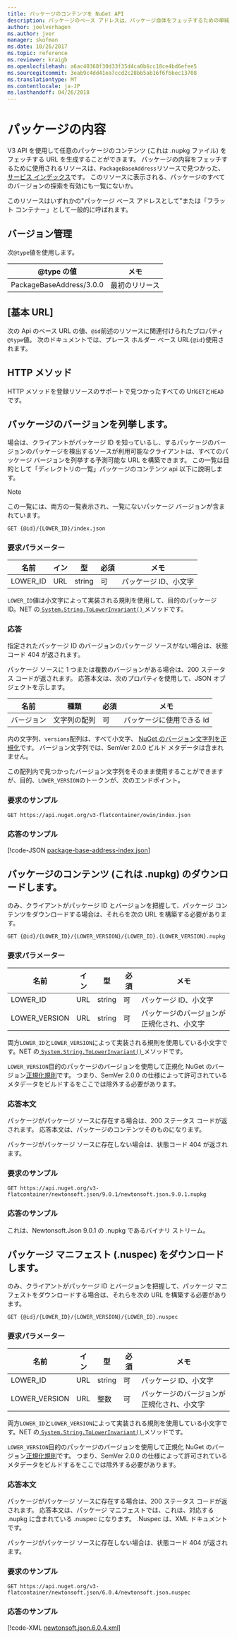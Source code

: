 ```yaml
---
title: パッケージのコンテンツを NuGet API
description: パッケージのベース アドレスは、パッケージ自体をフェッチするための単純なインターフェイスです。
author: joelverhagen
ms.author: jver
manager: skofman
ms.date: 10/26/2017
ms.topic: reference
ms.reviewer: kraigb
ms.openlocfilehash: a6ac40368f30d33f35d4ca0b6cc18ce4bd6efee5
ms.sourcegitcommit: 3eab9c4dd41ea7ccd2c28bb5ab16f6fbbec13708
ms.translationtype: MT
ms.contentlocale: ja-JP
ms.lasthandoff: 04/26/2018
---
```

# <a name="package-content"></a>パッケージの内容

V3 API を使用して任意のパッケージのコンテンツ (これは .nupkg ファイル) をフェッチする URL を生成することができます。 パッケージの内容をフェッチするために使用されるリソースは、`PackageBaseAddress`リソースで見つかった、[サービス インデックス](service-index.md)です。 このリソースに表示される、パッケージのすべてのバージョンの探索を有効にも一覧にないか。

このリソースはいずれかの"パッケージ ベース アドレスとして"または「フラット コンテナー」として一般的に呼ばれます。

## <a name="versioning"></a>バージョン管理

次`@type`値を使用します。

@type の値              | メモ
------------------------ | -----
PackageBaseAddress/3.0.0 | 最初のリリース

## <a name="base-url"></a>[基本 URL]

次の Api のベース URL の値、`@id`前述のリソースに関連付けられたプロパティ`@type`値。 次のドキュメントでは、プレース ホルダー ベース URL`{@id}`使用されます。

## <a name="http-methods"></a>HTTP メソッド

HTTP メソッドを登録リソースのサポートで見つかったすべての Url`GET`と`HEAD`です。

## <a name="enumerate-package-versions"></a>パッケージのバージョンを列挙します。

場合は、クライアントがパッケージ ID を知っているし、するパッケージのバージョンのパッケージを検出するソースが利用可能なクライアントは、すべてのパッケージ バージョンを列挙する予測可能な URL を構築できます。 この一覧は目的として「ディレクトリの一覧」パッケージのコンテンツ api 以下に説明します。

> [!Note]
> この一覧には、両方の一覧表示され、一覧にないパッケージ バージョンが含まれています。

    GET {@id}/{LOWER_ID}/index.json

### <a name="request-parameters"></a>要求パラメーター

名前     | イン     | 型    | 必須 | メモ
-------- | ------ | ------- | -------- | -----
LOWER_ID | URL    | string  | 可      | パッケージ ID、小文字

`LOWER_ID`値は小文字によって実装される規則を使用して、目的のパッケージ ID。NET の[ `System.String.ToLowerInvariant()` ](/dotnet/api/system.string.tolowerinvariant?view=netstandard-2.0#System_String_ToLowerInvariant)メソッドです。

### <a name="response"></a>応答

指定されたパッケージ ID のバージョンのパッケージ ソースがない場合は、状態コード 404 が返されます。

パッケージ ソースに 1 つまたは複数のバージョンがある場合は、200 ステータス コードが返されます。 応答本文は、次のプロパティを使用して、JSON オブジェクトを示します。

名前     | 種類             | 必須 | メモ
-------- | ---------------- | -------- | -----
バージョン | 文字列の配列 | 可      | パッケージに使用できる Id

内の文字列、`versions`配列は、すべて小文字、 [NuGet のバージョン文字列を正規化](../reference/package-versioning.md#normalized-version-numbers)です。 バージョン文字列では、SemVer 2.0.0 ビルド メタデータは含まれません。

この配列内で見つかったバージョン文字列をそのまま使用することができますが、目的、`LOWER_VERSION`のトークンが、次のエンドポイント。

### <a name="sample-request"></a>要求のサンプル

    GET https://api.nuget.org/v3-flatcontainer/owin/index.json

### <a name="sample-response"></a>応答のサンプル

[!code-JSON [package-base-address-index.json](./_data/package-base-address-index.json)]

## <a name="download-package-content-nupkg"></a>パッケージのコンテンツ (これは .nupkg) のダウンロードします。

のみ、クライアントがパッケージ ID とバージョンを把握して、パッケージ コンテンツをダウンロードする場合は、それらを次の URL を構築する必要があります。

    GET {@id}/{LOWER_ID}/{LOWER_VERSION}/{LOWER_ID}.{LOWER_VERSION}.nupkg

### <a name="request-parameters"></a>要求パラメーター

名前          | イン     | 型   | 必須 | メモ
------------- | ------ | ------ | -------- | -----
LOWER_ID      | URL    | string | 可      | パッケージ ID、小文字
LOWER_VERSION | URL    | string | 可      | パッケージのバージョンが正規化され、小文字

両方`LOWER_ID`と`LOWER_VERSION`によって実装される規則を使用している小文字です。NET の[ `System.String.ToLowerInvariant()` ](/dotnet/api/system.string.tolowerinvariant?view=netstandard-2.0#System_String_ToLowerInvariant)メソッドです。

`LOWER_VERSION`目的のパッケージのバージョンを使用して正規化 NuGet のバージョン[正規化規則](../reference/package-versioning.md#normalized-version-numbers)です。 つまり、SemVer 2.0.0 の仕様によって許可されているメタデータをビルドするをここでは除外する必要があります。

### <a name="response-body"></a>応答本文

パッケージがパッケージ ソースに存在する場合は、200 ステータス コードが返されます。 応答本文は、パッケージのコンテンツそのものになります。

パッケージがパッケージ ソースに存在しない場合は、状態コード 404 が返されます。

### <a name="sample-request"></a>要求のサンプル

    GET https://api.nuget.org/v3-flatcontainer/newtonsoft.json/9.0.1/newtonsoft.json.9.0.1.nupkg

### <a name="sample-response"></a>応答のサンプル

これは、Newtonsoft.Json 9.0.1 の .nupkg であるバイナリ ストリーム。

## <a name="download-package-manifest-nuspec"></a>パッケージ マニフェスト (.nuspec) をダウンロードします。

のみ、クライアントがパッケージ ID とバージョンを把握して、パッケージ マニフェストをダウンロードする場合は、それらを次の URL を構築する必要があります。

    GET {@id}/{LOWER_ID}/{LOWER_VERSION}/{LOWER_ID}.nuspec

### <a name="request-parameters"></a>要求パラメーター

名前          | イン     | 型    | 必須 | メモ
------------- | ------ | ------- | -------- | -----
LOWER_ID      | URL    | string  | 可      | パッケージ ID、小文字
LOWER_VERSION | URL    | 整数 | 可      | パッケージのバージョンが正規化され、小文字

両方`LOWER_ID`と`LOWER_VERSION`によって実装される規則を使用している小文字です。NET の[ `System.String.ToLowerInvariant()` ](/dotnet/api/system.string.tolowerinvariant?view=netstandard-2.0#System_String_ToLowerInvariant)メソッドです。

`LOWER_VERSION`目的のパッケージのバージョンを使用して正規化 NuGet のバージョン[正規化規則](../reference/package-versioning.md#normalized-version-numbers)です。 つまり、SemVer 2.0.0 の仕様によって許可されているメタデータをビルドするをここでは除外する必要があります。

### <a name="response-body"></a>応答本文

パッケージがパッケージ ソースに存在する場合は、200 ステータス コードが返されます。 応答本文は、パッケージ マニフェストでは、これは、対応する .nupkg に含まれている .nuspec になります。 .Nuspec は、XML ドキュメントです。

パッケージがパッケージ ソースに存在しない場合は、状態コード 404 が返されます。

### <a name="sample-request"></a>要求のサンプル

    GET https://api.nuget.org/v3-flatcontainer/newtonsoft.json/6.0.4/newtonsoft.json.nuspec

### <a name="sample-response"></a>応答のサンプル

[!code-XML [newtonsoft.json.6.0.4.xml](./_data/newtonsoft.json.6.0.4.xml)]
